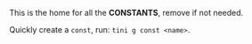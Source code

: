 This is the home for all the **CONSTANTS**, remove if not needed.

Quickly create a `const`, run: `tini g const <name>`.
